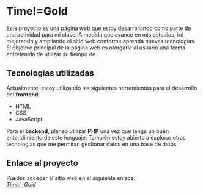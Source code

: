 # Time!=Gold

Este proyecto es una página web que estoy desarrollando como parte de una actividad para mi clase. A medida que avance en mis estudios, iré mejorando y ampliando el sitio web conforme aprenda nuevas tecnologías.
El objetivo principal de la pagina web es otorgarle al usuario una forma entretenida de utilizar su tiempo de

## Tecnologías utilizadas

Actualmente, estoy utilizando las siguientes herramientas para el desarrollo del **frontend**:

- HTML
- CSS
- JavaScript

Para el **backend**, planeo utilizar **PHP** una vez que tenga un buen entendimiento de este lenguaje. También estoy abierto a explorar otras tecnologías que me permitan gestionar datos en una base de datos.

## Enlace al proyecto

Puedes acceder al sitio web en el siguiente enlace:  
*[Time!=Gold](https://tony-024.github.io/Proyecto-webpage-1/)*